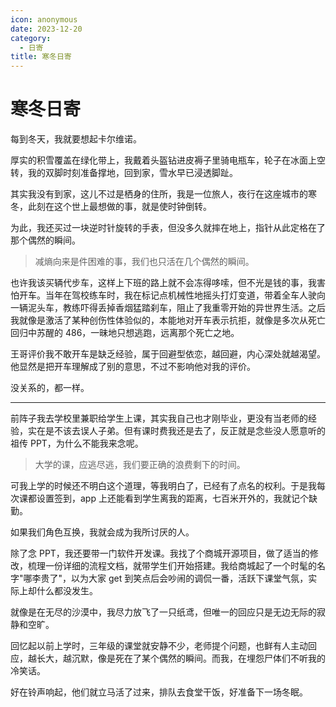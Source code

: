 ```yaml
---
icon: anonymous
date: 2023-12-20
category:
  - 日寄
title: 寒冬日寄
---
```


# 寒冬日寄

每到冬天，我就要想起卡尔维诺。

厚实的积雪覆盖在绿化带上，我戴着头盔钻进皮褥子里骑电瓶车，轮子在冰面上空转，我的双脚时刻准备撑地，回到家，雪水早已浸透脚趾。

其实我没有到家，这儿不过是栖身的住所，我是一位旅人，夜行在这座城市的寒冬，此刻在这个世上最想做的事，就是使时钟倒转。

为此，我还买过一块逆时针旋转的手表，但没多久就摔在地上，指针从此定格在了那个偶然的瞬间。

> 减熵向来是件困难的事，我们也只活在几个偶然的瞬间。

也许我该买辆代步车，这样上下班的路上就不会冻得哆嗦，但不光是钱的事，我害怕开车。当年在驾校练车时，我在标记点机械性地摇头打灯变道，带着全车人驶向一辆泥头车，教练吓得丢掉香烟猛踏刹车，阻止了我重零开始的异世界生活。之后我就像是激活了某种创伤性体验似的，本能地对开车表示抗拒，就像是多次从死亡回归中苏醒的 486，一昧地只想逃跑，远离那个死亡之地。

王哥评价我不敢开车是缺乏经验，属于回避型依恋，越回避，内心深处就越渴望。他显然是把开车理解成了别的意思，不过不影响他对我的评价。

没关系的，都一样。

---

前阵子我去学校里兼职给学生上课，其实我自己也才刚毕业，更没有当老师的经验，实在是不该去误人子弟。但有课时费我还是去了，反正就是念些没人愿意听的祖传 PPT，为什么不能我来念呢。

> 大学的课，应逃尽逃，我们要正确的浪费剩下的时间。

可我上学的时候还不明白这个道理，等我明白了，已经有了点名的权利。于是我每次课都设置签到，app 上还能看到学生离我的距离，七百米开外的，我就记个缺勤。

如果我们角色互换，我就会成为我所讨厌的人。

除了念 PPT，我还要带一门软件开发课。我找了个商城开源项目，做了适当的修改，梳理一份详细的流程文档，就带学生们开始搭建。我给商城起了一个时髦的名字"哪李贵了"，以为大家 get 到笑点后会吵闹的调侃一番，活跃下课堂气氛，实际上却什么都没发生。

就像是在无尽的沙漠中，我尽力放飞了一只纸鸢，但唯一的回应只是无边无际的寂静和空旷。

回忆起以前上学时，三年级的课堂就安静不少，老师提个问题，也鲜有人主动回应，越长大，越沉默，像是死在了某个偶然的瞬间。而我，在埋怨尸体们不听我的冷笑话。

好在铃声响起，他们就立马活了过来，排队去食堂干饭，好准备下一场冬眠。
